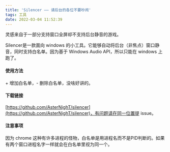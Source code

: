 ```yaml
---
title: 'Silencer —— 请后台的各位不要吵闹'
tags: 工具
date: 2022-03-04 11:52:39
---
```


灵感来自于一部分支持窗口全屏却不支持后台静音的游戏。

Silencer是一款面向 windows 的小工具。它能够自动将后台（非焦点）窗口静音，同时支持白名单。因为基于 Windows Audio API，所以只能在 windows 上跑了。

#### 使用方法

\+ 增加白名单，- 删除白名单，没啥好讲的。

#### 下载链接
[https://github.com/AsterNighT/silencer](https://github.com/AsterNighT/silencer)，有问题请在同一位置提 issue。

#### 注意事项

因为 chrome 这种有许多进程的怪物，白名单是用进程名而不是PID判断的。如果有两个窗口进程名字一样就会在白名单里视为同一个。
